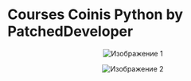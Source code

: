 # Courses Coinis Python by PatchedDeveloper
<p align="center">
  <img src="https://github.com/PatchedDeveloper/Coinis/assets/103842703/35894784-f4e7-4ae5-b724-e706f1dda221" alt="Изображение 1">
</p>

<p align="center">
  <img src="https://github.com/PatchedDeveloper/Coinis/assets/103842703/e56abe9e-3709-4ee0-8c33-78a14134fb30" alt="Изображение 2">
</p>
